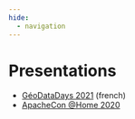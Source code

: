 ```yaml
---
hide:
  - navigation
---
```


# Presentations

* [GéoDataDays 2021](../lizmap-presentation/2021_09_geodatadays.html) (french)
* [ApacheCon @Home 2020](../lizmap-presentation/2020_09_apachecon.html)
